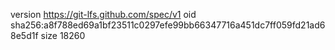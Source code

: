 version https://git-lfs.github.com/spec/v1
oid sha256:a8f788ed69a1bf23511c0297efe99bb66347716a451dc7ff059fd21ad68e5d1f
size 18260
